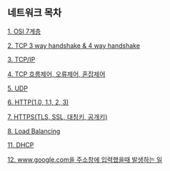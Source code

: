 ## 네트워크 목차

<!-- 아래 내용은 예시이니, 지우고 작성해주세요. -->

[1. OSI 7계층 ](https://github.com/Hyeondoonge/cs-interview-for-beginner/blob/sup/network/OSI%207%EA%B3%84%EC%B8%B5.md)

[2. TCP 3 way handshake & 4 way handshake ](https://github.com/Hyeondoonge/cs-interview-for-beginner/blob/sup/network/TCP%203%20way%20handshake%20%26%204%20way%20handshake.md)

[3. TCP/IP](https://github.com/Hyeondoonge/cs-interview-for-beginner/blob/main/network/TCP%2CIP.md)

[4. TCP 흐름제어, 오류제어, 혼잡제어](https://github.com/Hyeondoonge/cs-interview-for-beginner/blob/main/network/TCP%20%ED%9D%90%EB%A6%84%EC%A0%9C%EC%96%B4%2C%20%EC%98%A4%EB%A5%98%EC%A0%9C%EC%96%B4%2C%20%ED%98%BC%EC%9E%A1%EC%A0%9C%EC%96%B4.md)

[5. UDP](https://github.com/Hyeondoonge/cs-interview-for-beginner/blob/main/network/UDP.md)

[6. HTTP(1.0, 1.1, 2, 3)](https://github.com/Hyeondoonge/cs-interview-for-beginner/blob/main/network/HTTP.md)

[7. HTTPS(TLS, SSL, 대칭키, 공개키)](<https://github.com/Hyeondoonge/cs-interview-for-beginner/blob/main/network/HTTPS(TLS%2C%20SSL%2C%20%EB%8C%80%EC%B9%AD%ED%82%A4%2C%20%EA%B3%B5%EA%B0%9C%ED%82%A4).md>)

[8. Load Balancing](https://github.com/Hyeondoonge/cs-interview-for-beginner/blob/main/network/Load%20Balancing.md)

[11. DHCP](https://github.com/Hyeondoonge/cs-interview-for-beginner/blob/main/network/DHCP.md)

[12. www.google.com을 주소창에 입력했을때 발생하는 일](https://github.com/Hyeondoonge/cs-interview-for-beginner/blob/main/network/www.google.com%EC%9D%84%20%EC%A3%BC%EC%86%8C%EC%B0%BD%EC%97%90%20%EC%9E%85%EB%A0%A5%ED%96%88%EC%9D%84%20%EB%95%8C%20%EC%83%9D%EA%B8%B0%EB%8A%94%20%EC%9D%BC.md)
